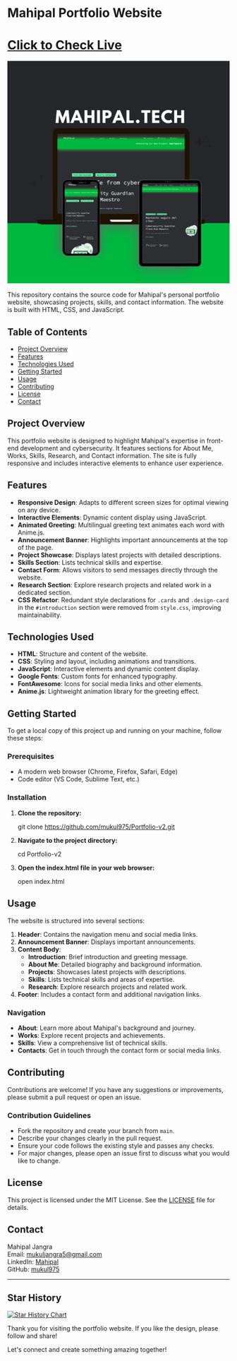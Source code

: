
# Mahipal Portfolio Website

<h1><a href="https://mukul975.github.io/Portfolio-v2/"> Click to Check Live</a></h1>
<img src="assets/Mockup.png"><br>

This repository contains the source code for Mahipal's personal portfolio website, showcasing projects, skills, and contact information. The website is built with HTML, CSS, and JavaScript.

## Table of Contents

- [Project Overview](#project-overview)
- [Features](#features)
- [Technologies Used](#technologies-used)
- [Getting Started](#getting-started)
- [Usage](#usage)
- [Contributing](#contributing)
- [License](#license)
- [Contact](#contact)

## Project Overview

This portfolio website is designed to highlight Mahipal's expertise in front-end development and cybersecurity. It features sections for About Me, Works, Skills, Research, and Contact information. The site is fully responsive and includes interactive elements to enhance user experience.

## Features

- **Responsive Design**: Adapts to different screen sizes for optimal viewing on any device.
- **Interactive Elements**: Dynamic content display using JavaScript.
- **Animated Greeting**: Multilingual greeting text animates each word with Anime.js.
- **Announcement Banner**: Highlights important announcements at the top of the page.
- **Project Showcase**: Displays latest projects with detailed descriptions.
- **Skills Section**: Lists technical skills and expertise.
- **Contact Form**: Allows visitors to send messages directly through the website.
- **Research Section**: Explore research projects and related work in a dedicated section.
- **CSS Refactor**: Redundant style declarations for `.cards` and `.design-card` in the `#introduction` section were removed from `style.css`, improving maintainability.

## Technologies Used

- **HTML**: Structure and content of the website.
- **CSS**: Styling and layout, including animations and transitions.
- **JavaScript**: Interactive elements and dynamic content display.
- **Google Fonts**: Custom fonts for enhanced typography.
- **FontAwesome**: Icons for social media links and other elements.
- **Anime.js**: Lightweight animation library for the greeting effect.

## Getting Started

To get a local copy of this project up and running on your machine, follow these steps:

### Prerequisites

- A modern web browser (Chrome, Firefox, Safari, Edge)
- Code editor (VS Code, Sublime Text, etc.)

### Installation

1. **Clone the repository:**
   
   git clone https://github.com/mukul975/Portfolio-v2.git

2. **Navigate to the project directory:**
   
   cd Portfolio-v2

3. **Open the index.html file in your web browser:**
   
   open index.html

## Usage

The website is structured into several sections:

1. **Header**: Contains the navigation menu and social media links.
2. **Announcement Banner**: Displays important announcements.
3. **Content Body**: 
   - **Introduction**: Brief introduction and greeting message.
   - **About Me**: Detailed biography and background information.
   - **Projects**: Showcases latest projects with descriptions.
   - **Skills**: Lists technical skills and areas of expertise.
   - **Research**: Explore research projects and related work.
4. **Footer**: Includes a contact form and additional navigation links.

### Navigation

- **About**: Learn more about Mahipal's background and journey.
- **Works**: Explore recent projects and achievements.
- **Skills**: View a comprehensive list of technical skills.
- **Contacts**: Get in touch through the contact form or social media links.

## Contributing

Contributions are welcome! If you have any suggestions or improvements, please submit a pull request or open an issue.

### Contribution Guidelines
- Fork the repository and create your branch from `main`.
- Describe your changes clearly in the pull request.
- Ensure your code follows the existing style and passes any checks.
- For major changes, please open an issue first to discuss what you would like to change.

## License

This project is licensed under the MIT License. See the [LICENSE](LICENSE) file for details.

## Contact

Mahipal Jangra  
Email: [mukuljangra5@gmail.com](mailto:mukuljangra5@gmail.com)  
LinkedIn: [Mahipal](https://www.linkedin.com/in/mahipal975/)  
GitHub: [mukul975](https://github.com/mukul975)  

---
## Star History

<a href="https://www.star-history.com/#mukul975/Portfolio-v2&Date">
 <picture>
   <source media="(prefers-color-scheme: dark)" srcset="https://api.star-history.com/svg?repos=mukul975/Portfolio-v2&type=Date&theme=dark" />
   <source media="(prefers-color-scheme: light)" srcset="https://api.star-history.com/svg?repos=mukul975/Portfolio-v2&type=Date" />
   <img alt="Star History Chart" src="https://api.star-history.com/svg?repos=mukul975/Portfolio-v2&type=Date" />
 </picture>
</a>

Thank you for visiting the portfolio website. If you like the design, please follow and share!

Let's connect and create something amazing together!
